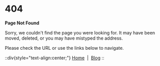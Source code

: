 # 404

**Page Not Found**

Sorry, we couldn't find the page you were looking for.
It may have been moved, deleted, or you may have mistyped the address.

Please check the URL or use the links below to navigate.

::div{style="text-align:center;"}
[Home](/)  |  [Blog](/blog)
::
